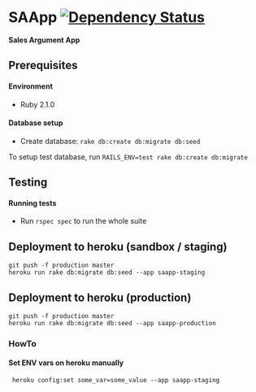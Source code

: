 # SAApp [![Dependency Status](https://gemnasium.com/414581dfdf7af56c503966f6408d430d.svg)](https://gemnasium.com/Selleo/saapp)

**Sales Argument App**

## Prerequisites

#### Environment

* Ruby 2.1.0

#### Database setup

* Create database: ```rake db:create db:migrate db:seed```

To setup test database, run `RAILS_ENV=test rake db:create db:migrate`

## Testing

#### Running tests

* Run ```rspec spec``` to run the whole suite

## Deployment to heroku (sandbox / staging)


```
git push -f production master
heroku run rake db:migrate db:seed --app saapp-staging
```

## Deployment to heroku (production)


```
git push -f production master
heroku run rake db:migrate db:seed --app saapp-production
```

### HowTo

#### Set ENV vars on heroku manually

```
 heroku config:set some_var=some_value --app saapp-staging
```
